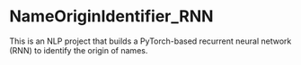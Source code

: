 # NameOriginIdentifier_RNN
This is an NLP project that builds a PyTorch-based recurrent neural network (RNN) to identify the origin of names. 
